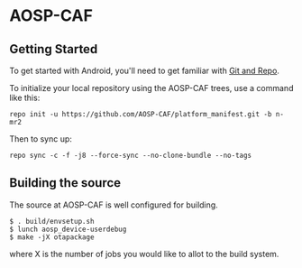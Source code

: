 AOSP-CAF
===========

Getting Started
---------------

To get started with Android, you'll need to get
familiar with [Git and Repo](http://source.android.com/source/using-repo.html).

To initialize your local repository using the AOSP-CAF trees, use a command like this:

    repo init -u https://github.com/AOSP-CAF/platform_manifest.git -b n-mr2

Then to sync up:

    repo sync -c -f -j8 --force-sync --no-clone-bundle --no-tags

Building the source
---------------

The source at AOSP-CAF is well configured for building.

    $ . build/envsetup.sh
    $ lunch aosp_device-userdebug
    $ make -jX otapackage

where X is the number of jobs you would like to allot to the build system.
